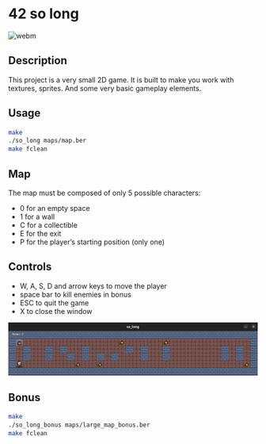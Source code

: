 # 42 so long

![webm](screenshots/so_long.gif)

## Description

This project is a very small 2D game. It is built to make you work with textures, sprites. And some very basic gameplay elements.

## Usage

```bash
make
./so_long maps/map.ber
make fclean
```

## Map

The map must be composed of only 5 possible characters:

- 0 for an empty space
- 1 for a wall
- C for a collectible
- E for the exit
- P for the player’s starting position (only one)

## Controls

- W, A, S, D and arrow keys to move the player
- space bar to kill enemies in bonus
- ESC to quit the game
- X to close the window

![Screenshot 1](screenshots/1.png)

## Bonus

```bash
make
./so_long_bonus maps/large_map_bonus.ber
make fclean
```
